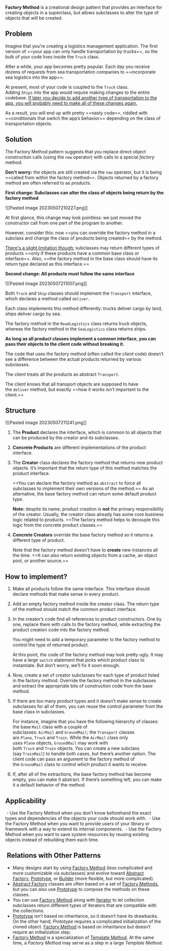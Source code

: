 **Factory Method** is a creational design pattern that provides an interface for creating objects in a superclass, but allows subclasses to alter the type of objects that will be created.

## Problem
Imagine that you’re creating a logistics management application. The first version of ==your app can only handle transportation by trucks==, so the bulk of your code lives inside the `Truck` class.

After a while, your app becomes pretty popular. Each day you receive dozens of requests from sea transportation companies to ==incorporate sea logistics into the app==.

At present, most of your code is coupled to the `Truck` class. Adding `Ships` into the app would require making changes to the entire codebase. <u>If later you decide to add another type of transportation to the app, you will probably need to make all of these changes again.</u>

As a result, you will end up with pretty ==nasty code==, riddled with ==conditionals that switch the app’s behavior== depending on the class of transportation objects.

## Solution
The Factory Method pattern suggests that you replace direct object construction calls (using the `new` operator) with calls to a special *factory* method.

**Don't worry:** the objects are still created via the `new` operator, but it is being ==called from within the factory method==. Objects returned by a factory method are often referred to as *products*.

**First change: Subclasses can alter the class of objects being return by the factory method**

![[Pasted image 20230507210227.png]]

At first glance, this change may look pointless: we just moved the constructor call from one part of the program to another. 

However, consider this: now ==you can override the factory method in a subclass and change the class of products being created== by the method.

<u>There's a slight limitation though:</u> subclasses may return different types of products ==only if these products have a common base class or interface==. Also, ==the factory method in the base class should have its return type declared as this interface.==

**Second change: All products must follow the same interface**

![[Pasted image 20230507211007.png]]

Both `Truck` and `Ship` classes should implement the `Transport` interface, which declares a method called `deliver`.

Each class implements this method differently: trucks deliver cargo by land, ships deliver cargo by sea.

The factory method in the `RoadLogistics` class returns truck objects, whereas the factory method in the `SeaLogistics` class returns ships.

**As long as all product classes implement a common interface, you can pass their objects to the client code without breaking it.**

The code that uses the factory method (often called the _client_ code) doesn’t see a difference between the actual products returned by various subclasses. 

The client treats all the products as abstract `Transport`. 

The client knows that all transport objects are supposed to have the `deliver` method, but exactly ==how it works isn’t important to the client.==

## Structure

![[Pasted image 20230507211241.png]]

1.  The **Product** declares the interface, which is common to all objects that can be produced by the creator and its subclasses.
2.  **Concrete Products** are different implementations of the product interface.
3.  The **Creator** class declares the factory method that returns new product objects. It’s important that the return type of this method matches the product interface.
    
    ==You can declare the factory method as `abstract` to force all subclasses to implement their own versions of the method.== As an alternative, the base factory method can return some default product type.
    
    **Note:** despite its name, product creation is **not** the primary responsibility of the creator. Usually, the creator class already has some core business logic related to products. ==The factory method helps to decouple this logic from the concrete product classes.== 
4.  **Concrete Creators** override the base factory method so it returns a different type of product.
    
    Note that the factory method doesn’t have to **create** new instances all the time. ==It can also return existing objects from a cache, an object pool, or another source.==

## How to implement?
1. Make all products follow the same interface. This interface should declare methods that make sense in every product.
    
2. Add an empty factory method inside the creator class. The return type of the method should match the common product interface.
    
3. In the creator’s code find all references to product constructors. One by one, replace them with calls to the factory method, while extracting the product creation code into the factory method.
    
    You might need to add a temporary parameter to the factory method to control the type of returned product.
    
    At this point, the code of the factory method may look pretty ugly. It may have a large `switch` statement that picks which product class to instantiate. But don’t worry, we’ll fix it soon enough.
    
4. Now, create a set of creator subclasses for each type of product listed in the factory method. Override the factory method in the subclasses and extract the appropriate bits of construction code from the base method.
    
5.  If there are too many product types and it doesn’t make sense to create subclasses for all of them, you can reuse the control parameter from the base class in subclasses.
    
    For instance, imagine that you have the following hierarchy of classes: the base `Mail` class with a couple of subclasses: `AirMail` and `GroundMail`; the `Transport` classes are `Plane`, `Truck` and `Train`. While the `AirMail` class only uses `Plane` objects, `GroundMail` may work with both `Truck` and `Train` objects. You can create a new subclass (say `TrainMail`) to handle both cases, but there’s another option. The client code can pass an argument to the factory method of the `GroundMail` class to control which product it wants to receive.
    
6.  If, after all of the extractions, the base factory method has become empty, you can make it abstract. If there’s something left, you can make it a default behavior of the method.

## Applicability
 - Use the Factory Method when you don’t know beforehand the exact types and dependencies of the objects your code should work with.
 - Use the Factory Method when you want to provide users of your library or framework with a way to extend its internal components.
 - Use the Factory Method when you want to save system resources by reusing existing objects instead of rebuilding them each time.

##  Relations with Other Patterns

-   Many designs start by using [Factory Method](https://refactoring.guru/design-patterns/factory-method) (less complicated and more customizable via subclasses) and evolve toward [Abstract Factory](https://refactoring.guru/design-patterns/abstract-factory), [Prototype](https://refactoring.guru/design-patterns/prototype), or [Builder](https://refactoring.guru/design-patterns/builder) (more flexible, but more complicated).
-   [Abstract Factory](https://refactoring.guru/design-patterns/abstract-factory) classes are often based on a set of [Factory Methods](https://refactoring.guru/design-patterns/factory-method), but you can also use [Prototype](https://refactoring.guru/design-patterns/prototype) to compose the methods on these classes.
-   You can use [Factory Method](https://refactoring.guru/design-patterns/factory-method) along with [Iterator](https://refactoring.guru/design-patterns/iterator) to let collection subclasses return different types of iterators that are compatible with the collections.
-   [Prototype](https://refactoring.guru/design-patterns/prototype) isn’t based on inheritance, so it doesn’t have its drawbacks. On the other hand, _Prototype_ requires a complicated initialization of the cloned object. [Factory Method](https://refactoring.guru/design-patterns/factory-method) is based on inheritance but doesn’t require an initialization step.
-   [Factory Method](https://refactoring.guru/design-patterns/factory-method) is a specialization of [Template Method](https://refactoring.guru/design-patterns/template-method). At the same time, a _Factory Method_ may serve as a step in a large _Template Method_.

